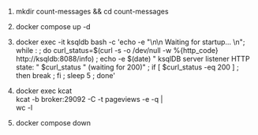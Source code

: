 1. mkdir count-messages && cd count-messages

2. docker compose up -d
 
3.  docker exec -it ksqldb bash -c 'echo -e "\n\n  Waiting for startup… \n"; while : ; do curl_status=$(curl -s -o /dev/null -w %{http_code} http://ksqldb:8088/info) ; echo -e $(date) " ksqlDB server listener HTTP state: " $curl_status " (waiting for 200)" ; if [ $curl_status -eq 200 ] ; then  break ; fi ; sleep 5 ; done'


4. docker exec kcat \
    kcat -b broker:29092 -C -t pageviews -e -q | \
    wc -l

5. docker compose down
    
